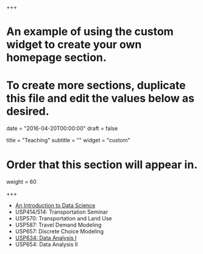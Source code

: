 +++
# An example of using the custom widget to create your own homepage section.
# To create more sections, duplicate this file and edit the values below as desired.

date = "2016-04-20T00:00:00"
draft = false

title = "Teaching"
subtitle = ""
widget = "custom"

# Order that this section will appear in.
weight = 60

+++

- [An Introduction to Data Science](https://cities.github.io/datascience2017)
- USP414/514: Transportation Seminar
- USP570: Transportation and Land Use
- USP587: Travel Demand Modeling
- USP657: Discrete Choice Modeling
- [USP634: Data Analysis I](https://usp634.github.io)
- USP654: Data Analysis II
